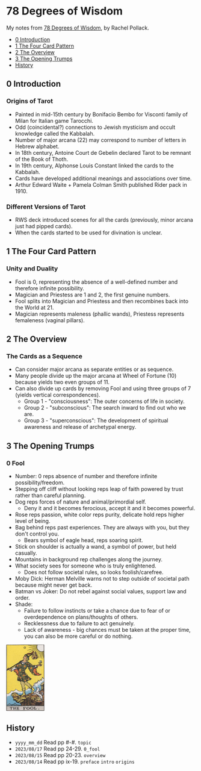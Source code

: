 # 78 Degrees of Wisdom
My notes from [78 Degrees of Wisdom](https://www.goodreads.com/book/show/344574.Seventy_Eight_Degrees_of_Wisdom), by Rachel Pollack.

<!-- MarkdownTOC levels="1,2" -->

- [0 Introduction](#0-introduction)
- [1 The Four Card Pattern](#1-the-four-card-pattern)
- [2 The Overview](#2-the-overview)
- [3 The Opening Trumps](#3-the-opening-trumps)
- [History](#history)

<!-- /MarkdownTOC -->



## 0 Introduction
### Origins of Tarot
- Painted in mid-15th century by Bonifacio Bembo for Visconti family of Milan for Italian game Tarocchi.
- Odd (coincidental?) connections to Jewish mysticism and occult knowledge called the Kabbalah.
- Number of major arcana (22) may correspond to number of letters in Hebrew alphabet.
- In 18th century, Antoine Court de Gebelin declared Tarot to be remnant of the Book of Thoth.
- In 19th century, Alphonse Louis Constant linked the cards to the Kabbalah.
- Cards have developed additional meanings and associations over time.
- Arthur Edward Waite + Pamela Colman Smith published Rider pack in 1910.

### Different Versions of Tarot
- RWS deck introduced scenes for all the cards (previously, minor arcana just had pipped cards).
- When the cards started to be used for divination is unclear.



## 1 The Four Card Pattern
### Unity and Duality
- Fool is 0, representing the absence of a well-defined number and therefore infinite possibility.
- Magician and Priestess are 1 and 2, the first genuine numbers.
- Fool splits into Magician and Priestess and then recombines back into the World at 21.
- Magician represents maleness (phallic wands), Priestess represents femaleness (vaginal pillars).



## 2 The Overview
### The Cards as a Sequence
- Can consider major arcana as separate entities or as sequence.
- Many people divide up the major arcana at Wheel of Fortune (10) because yields two even groups of 11.
- Can also divide up cards by removing Fool and using three groups of 7 (yields vertical correspondences).
    + Group 1 - "consciousness": The outer concerns of life in society.
    + Group 2 - "subconscious": The search inward to find out who we are.
    + Group 3 - "superconscious": The development of spiritual awareness and release of archetypal energy.



## 3 The Opening Trumps
### 0 Fool
- Number: 0 reps absence of number and therefore infinite possibility/freedom.
- Stepping off cliff without looking reps leap of faith powered by trust rather than careful planning.
- Dog reps forces of nature and animal/primordial self.
    + Deny it and it becomes ferocious, accept it and it becomes powerful.
- Rose reps passion, white color reps purity, delicate hold reps higher level of being.
- Bag behind reps past experiences. They are always with you, but they don't control you.
    + Bears symbol of eagle head, reps soaring spirit.
- Stick on shoulder is actually a wand, a symbol of power, but held casually.
- Mountains in background rep challenges along the journey.
- What society sees for someone who is truly enlightened.
    + Does not follow societal rules, so looks foolish/carefree.
- Moby Dick: Herman Melville warns not to step outside of societal path because might never get back.
- Batman vs Joker: Do not rebel against social values, support law and order.
- Shade:
    + Failure to follow instincts or take a chance due to fear of or overdependence on plans/thoughts of others.
    + Recklessness due to failure to act genuinely.
    + Lack of awareness - big chances must be taken at the proper time, you can also be more careful or do nothing.

<img src="./_img/rws/0_fool.jpg" width="20%">



## History
- `yyyy_mm_dd` Read pp #-#. `topic`
- `2023/08/17` Read pp 24-29. `0_fool`
- `2023/08/15` Read pp 20-23. `overview`
- `2023/08/14` Read pp ix-19. `preface` `intro` `origins`
